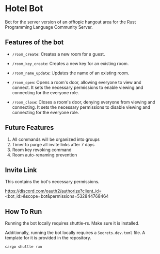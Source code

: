 # Hotel Bot

Bot for the server version of an offtopic hangout area for the Rust Programming Language Community Server.

## Features of the bot

- `/room_create`: Creates a new room for a guest.

- `/room_key_create`: Creates a new key for an existing room.

- `/room_name_update`: Updates the name of an existing room.

- `/room_open`: Opens a room's door, allowing everyone to view and connect. It sets the necessary permissions to enable viewing and connecting for the everyone role.

- `/room_close`: Closes a room's door, denying everyone from viewing and connecting. It sets the necessary permissions to disable viewing and connecting for the everyone role.

## Future Features

1. All commands will be organized into groups
2. Timer to purge all invite links after 7 days
3. Room key revoking command
4. Room auto-renaming prevention

## Invite Link

This contains the bot's necessary permissions.

https://discord.com/oauth2/authorize?client_id=<bot_id>&scope=bot&permissions=532844768464

## How To Run

Running the bot locally requires shuttle-rs. Make sure it is installed.

Additionally, running the bot locally requires a `Secrets.dev.toml` file. A template for it
is provided in the repository.

```commandline
cargo shuttle run
```
